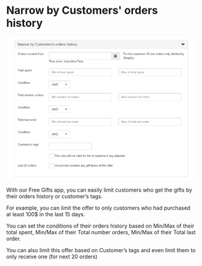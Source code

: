 # Narrow by Customers' orders history

![](../.gitbook/assets/image%20%2830%29.png)

With our Free Gifts app, you can easily limit customers who get the gifts by their orders history or customer’s tags. 
  
For example, you can limit the offer to only customers who had purchased at least 100$ in the last 15 days. 

You can set the conditions of their orders history based on Min/Max of their total spent, Min/Max of their Total number orders, Min/Max of their Total last order. 

You can also limit this offer based on Customer’s tags and even limit them to only receive one \(for next 20 orders\) 



